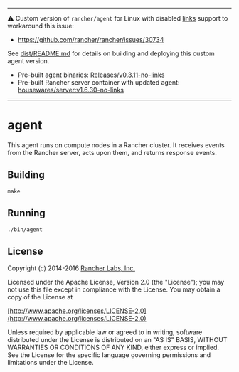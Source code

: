 
---

⚠️ Custom version of `rancher/agent` for Linux with disabled [links](https://rancher.com/docs/rancher/v1.6/en/cattle/adding-services/#linking-services) support to workaround this issue:

* https://github.com/rancher/rancher/issues/30734

See [dist/README.md](dist/README.md) for details on building and deploying this custom agent version.

* Pre-built agent binaries: [Releases/v0.3.11-no-links](https://github.com/housewares/agent/releases/tag/v0.3.11-no-links)
* Pre-built Rancher server container with updated agent: [housewares/server:v1.6.30-no-links](https://hub.docker.com/r/housewares/server)

---

agent
========

This agent runs on compute nodes in a Rancher cluster. It receives events from the Rancher server, acts upon them, and returns response events.

## Building

`make`


## Running

`./bin/agent`

## License
Copyright (c) 2014-2016 [Rancher Labs, Inc.](http://rancher.com)

Licensed under the Apache License, Version 2.0 (the "License");
you may not use this file except in compliance with the License.
You may obtain a copy of the License at

[http://www.apache.org/licenses/LICENSE-2.0](http://www.apache.org/licenses/LICENSE-2.0)

Unless required by applicable law or agreed to in writing, software
distributed under the License is distributed on an "AS IS" BASIS,
WITHOUT WARRANTIES OR CONDITIONS OF ANY KIND, either express or implied.
See the License for the specific language governing permissions and
limitations under the License.
